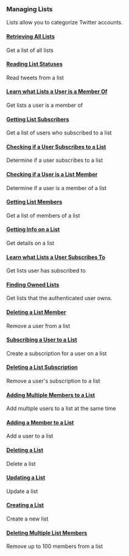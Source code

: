 ### Managing Lists

Lists allow you to categorize Twitter accounts.

#### [Retrieving All Lists](Managing-Lists/Retrieving-All-Lists.md)

Get a list of all lists

#### [Reading List Statuses](Managing-Lists/Reading-List-Statuses.md)

Read tweets from a list

#### [Learn what Lists a User is a Member Of](Managing-Lists/Learn-what-Lists-a-User-is-a-Member-Of.md)

Get lists a user is a member of

#### [Getting List Subscribers](Managing-Lists/Getting-List-Subscribers.md)

Get a list of users who subscribed to a list

#### [Checking if a User Subscribes to a List](Managing-Lists/Checking-if-a-User-Subscribes-to-a-List.md)

Determine if a user subscribes to a list

#### [Checking if a User is a List Member](Managing-Lists/Checking-if-a-User-is-a-List-Member.md)

Determine if a user is a member of a list

#### [Getting List Members](Managing-Lists/Getting-List-Members.md)

Get a list of members of a list

#### [Getting Info on a List](Managing-Lists/Getting-Info-on-a-List.md)

Get details on a list

#### [Learn what Lists a User Subscribes To](Managing-Lists/Learn-what-Lists-a-User-Subscribes-To.md)

Get lists user has subscribed to

#### [Finding Owned Lists](Managing-Lists/Finding-Owned-Lists.md)

Get lists that the authenticated user owns.

#### [Deleting a List Member](Managing-Lists/Deleting-a-List-Member.md)

Remove a user from a list

#### [Subscribing a User to a List](Managing-Lists/Subscribing-a-User-to-a-List.md)

Create a subscription for a user on a list

#### [Deleting a List Subscription](Managing-Lists/Deleting-a-List-Subscription.md)

Remove a user's subscription to a list

#### [Adding Multiple Members to a List](Managing-Lists/Adding-Multiple-Members-to-a-List.md)

Add multiple users to a list at the same time

#### [Adding a Member to a List](Managing-Lists/Adding-a-Member-to-a-List.md)

Add a user to a list

#### [Deleting a List](Managing-Lists/Deleting-a-List.md)

Delete a list

#### [Updating a List](Managing-Lists/Updating-a-List.md)

Update a list

#### [Creating a List](Managing-Lists/Creating-a-List.md)

Create a new list

#### [Deleting Multiple List Members](Managing-Lists/Deleting-Multiple-List-Members.md)

Remove up to 100 members from a list